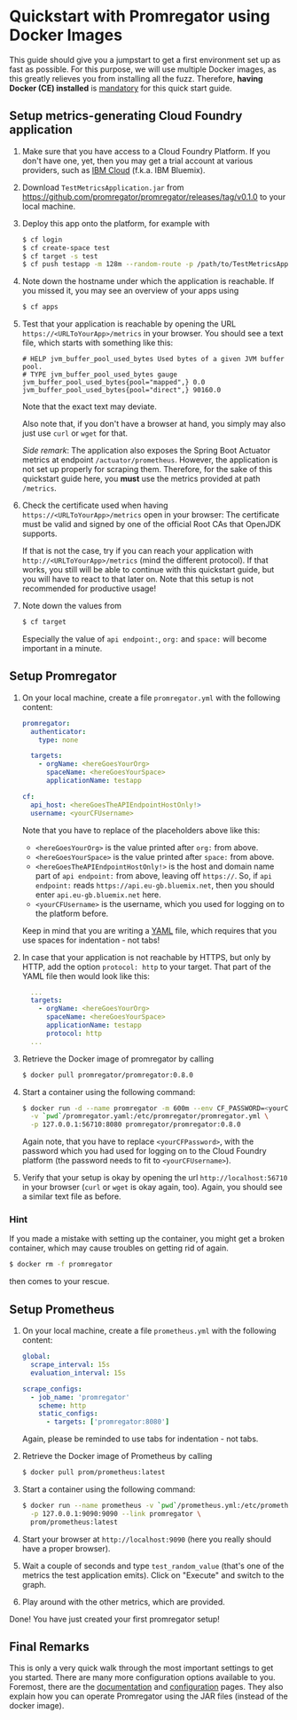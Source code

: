 # Quickstart with Promregator using Docker Images


This guide should give you a jumpstart to get a first environment set up as fast as possible.
For this purpose, we will use multiple Docker images, as this greatly relieves you from installing all the fuzz. Therefore, **having Docker (CE) installed** is [mandatory](https://docs.docker.com/install/) for this quick start guide. 


## Setup metrics-generating Cloud Foundry application

1. Make sure that you have access to a Cloud Foundry Platform. If you don't have one, yet, then you may get a trial account at various providers, such as [IBM Cloud](https://www.ibm.com/cloud-computing/bluemix) (f.k.a. IBM Bluemix).
2. Download `TestMetricsApplication.jar` from https://github.com/promregator/promregator/releases/tag/v0.1.0 to your local machine.
3. Deploy this app onto the platform, for example with

   ```bash
   $ cf login
   $ cf create-space test
   $ cf target -s test
   $ cf push testapp -m 128m --random-route -p /path/to/TestMetricsApplication.jar
   ```

4. Note down the hostname under which the application is reachable. If you missed it, you may see an overview of your apps using

   ```bash
   $ cf apps
   ```

5. Test that your application is reachable by opening the URL `https://<URLToYourApp>/metrics` in your browser. You should see a text file, which starts with something like this:
   ```
   # HELP jvm_buffer_pool_used_bytes Used bytes of a given JVM buffer pool.
   # TYPE jvm_buffer_pool_used_bytes gauge
   jvm_buffer_pool_used_bytes{pool="mapped",} 0.0
   jvm_buffer_pool_used_bytes{pool="direct",} 90160.0
   ```

   Note that the exact text may deviate.
   
   Also note that, if you don't have a browser at hand, you simply may also just use `curl` or `wget` for that.
   
   _Side remark_: The application also exposes the Spring Boot Actuator metrics at endpoint `/actuator/prometheus`. However, the application is not set up properly for scraping them. Therefore, for the sake of this quickstart guide here, you **must** use the metrics provided at path `/metrics`.

6. Check the certificate used when having `https://<URLToYourApp>/metrics` open in your browser: The certificate must be valid and signed by one of the official Root CAs that OpenJDK supports. 

   If that is not the case, try if you can reach your application with `http://<URLToYourApp>/metrics` (mind the different protocol). If that works, you still will be able to continue with this quickstart guide, but you will have to react to that later on. Note that this setup is not recommended for productive usage!

7. Note down the values from
   ```bash
   $ cf target
   ```

   Especially the value of `api endpoint:`, `org:` and `space:` will become important in a minute.

## Setup Promregator

1. On your local machine, create a file `promregator.yml` with the following content:

   ```yaml
   promregator:
     authenticator:
       type: none
   
     targets:
       - orgName: <hereGoesYourOrg>
         spaceName: <hereGoesYourSpace>
         applicationName: testapp
   
   cf:
     api_host: <hereGoesTheAPIEndpointHostOnly!>
     username: <yourCFUsername>
   ```
   Note that you have to replace of the placeholders above like this:
   
   * `<hereGoesYourOrg>` is the value printed after `org:` from above.
   * `<hereGoesYourSpace>` is the value printed after `space:` from above.
   * `<hereGoesTheAPIEndpointHostOnly!>` is the host and domain name part of `api endpoint:` from above, leaving off `https://`. So, if `api endpoint:` reads `https://api.eu-gb.bluemix.net`, then you should enter `api.eu-gb.bluemix.net` here.
   * `<yourCFUsername>` is the username, which you used for logging on to the platform before.

   Keep in mind that you are writing a [YAML](http://yaml.org/spec/) file, which requires that you use spaces for indentation - not tabs!
   
2. In case that your application is not reachable by HTTPS, but only by HTTP, add the option `protocol: http` to your target. That part of the YAML file then would look like this:

   ```yaml
     ...
     targets:
       - orgName: <hereGoesYourOrg>
         spaceName: <hereGoesYourSpace>
         applicationName: testapp
         protocol: http
     ...
   ```

3. Retrieve the Docker image of promregator by calling
   ```bash
   $ docker pull promregator/promregator:0.8.0
   ```

4. Start a container using the following command:
   ```bash
   $ docker run -d --name promregator -m 600m --env CF_PASSWORD=<yourCFPassword> \
     -v `pwd`/promregator.yaml:/etc/promregator/promregator.yml \
     -p 127.0.0.1:56710:8080 promregator/promregator:0.8.0
   ```
   
   Again note, that you have to replace `<yourCFPassword>`, with the password which you had used for logging on to the Cloud Foundry platform (the password needs to fit to `<yourCFUsername>`).

5. Verify that your setup is okay by opening the url `http://localhost:56710` in your browser (`curl` or `wget` is okay again, too). Again, you should see a similar text file as before.

### Hint
If you made a mistake with setting up the container, you might get a broken container, which may cause troubles on getting rid of again.
```bash
$ docker rm -f promregator
```
then comes to your rescue.

## Setup Prometheus

1. On your local machine, create a file `prometheus.yml` with the following content:

   ```yaml
   global:
     scrape_interval: 15s
     evaluation_interval: 15s
   
   scrape_configs:
     - job_name: 'promregator'
       scheme: http
       static_configs:
         - targets: ['promregator:8080']
   ```
   
   Again, please be reminded to use tabs for indentation - not tabs.
   
2. Retrieve the Docker image of Prometheus by calling
   ```bash
   $ docker pull prom/prometheus:latest
   ```

3. Start a container using the following command:
   ```bash
   $ docker run --name prometheus -v `pwd`/prometheus.yml:/etc/prometheus/prometheus.yml \
     -p 127.0.0.1:9090:9090 --link promregator \
     prom/prometheus:latest
   ```

4. Start your browser at `http://localhost:9090` (here you really should have a proper browser).

5. Wait a couple of seconds and type `test_random_value` (that's one of the metrics the test application emits). Click on "Execute" and switch to the graph.

6. Play around with the other metrics, which are provided.

Done! You have just created your first promregator setup!

## Final Remarks

This is only a very quick walk through the most important settings to get you started. There are many more configuration options available to you. Foremost, there are the [documentation](./documentation.md) and [configuration](./config.md) pages. They also explain how you can operate Promregator using the JAR files (instead of the docker image).

